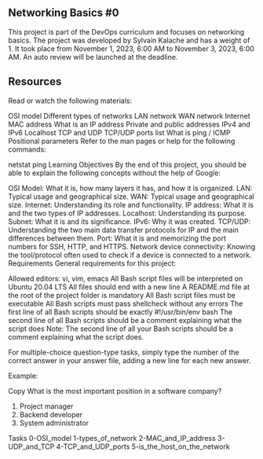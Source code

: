 ## Networking Basics #0
This project is part of the DevOps curriculum and focuses on networking basics. The project was developed by Sylvain Kalache and has a weight of 1. It took place from November 1, 2023, 6:00 AM to November 3, 2023, 6:00 AM. An auto review will be launched at the deadline.

## Resources
Read or watch the following materials:

OSI model
Different types of networks
LAN network
WAN network
Internet
MAC address
What is an IP address
Private and public addresses
IPv4 and IPv6
Localhost
TCP and UDP
TCP/UDP ports list
What is ping / ICMP
Positional parameters
Refer to the man pages or help for the following commands:

netstat
ping
Learning Objectives
By the end of this project, you should be able to explain the following concepts without the help of Google:

OSI Model: What it is, how many layers it has, and how it is organized.
LAN: Typical usage and geographical size.
WAN: Typical usage and geographical size.
Internet: Understanding its role and functionality.
IP address: What it is and the two types of IP addresses.
Localhost: Understanding its purpose.
Subnet: What it is and its significance.
IPv6: Why it was created.
TCP/UDP: Understanding the two main data transfer protocols for IP and the main differences between them.
Port: What it is and memorizing the port numbers for SSH, HTTP, and HTTPS.
Network device connectivity: Knowing the tool/protocol often used to check if a device is connected to a network.
Requirements
General requirements for this project:

Allowed editors: vi, vim, emacs
All Bash script files will be interpreted on Ubuntu 20.04 LTS
All files should end with a new line
A README.md file at the root of the project folder is mandatory
All Bash script files must be executable
All Bash scripts must pass shellcheck without any errors
The first line of all Bash scripts should be exactly #!/usr/bin/env bash
The second line of all Bash scripts should be a comment explaining what the script does
Note: The second line of all your Bash scripts should be a comment explaining what the script does.

For multiple-choice question-type tasks, simply type the number of the correct answer in your answer file, adding a new line for each new answer.

Example:

Copy
What is the most important position in a software company?

1. Project manager
2. Backend developer
3. System administrator
 
Tasks
0-OSI_model
1-types_of_network
2-MAC_and_IP_address
3-UDP_and_TCP
4-TCP_and_UDP_ports
5-is_the_host_on_the_network
